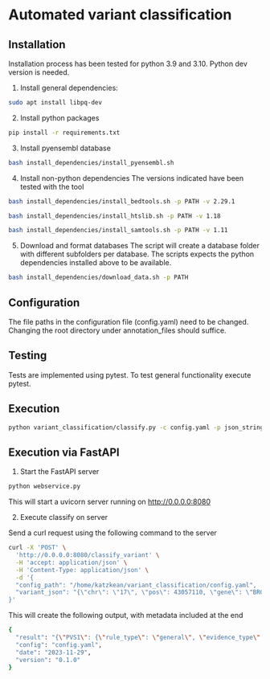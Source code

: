 # Automated variant classification

## Installation
Installation process has been tested for python 3.9 and 3.10.
Python dev version is needed.

1. Install general dependencies:
```sh
sudo apt install libpq-dev
```

2. Install python packages
```sh
pip install -r requirements.txt
```

3. Install pyensembl database
```sh
bash install_dependencies/install_pyensembl.sh
```

4. Install non-python dependencies
The versions indicated have been tested with the tool
```sh
bash install_dependencies/install_bedtools.sh -p PATH -v 2.29.1
```
```sh
bash install_dependencies/install_htslib.sh -p PATH -v 1.18
```
```sh
bash install_dependencies/install_samtools.sh -p PATH -v 1.11
```

5. Download and format databases
The script will create a database folder with different subfolders per database.
The scripts expects the python dependencies installed above to be available.
```sh
bash install_dependencies/download_data.sh -p PATH
```

## Configuration
The file paths in the configuration file (config.yaml) need to be changed. Changing the root directory under annotation_files should suffice.

## Testing
Tests are implemented using pytest. To test general functionality execute pytest.

## Execution
```sh
python variant_classification/classify.py -c config.yaml -p json_string
```

## Execution via FastAPI
1. Start the FastAPI server
```sh
python webservice.py
```
This will start a uvicorn server running on http://0.0.0.0:8080

2. Execute classify on server

Send a curl request using the following command to the server
```sh
curl -X 'POST' \
  'http://0.0.0.0:8080/classify_variant' \
  -H 'accept: application/json' \
  -H 'Content-Type: application/json' \
  -d '{
  "config_path": "/home/katzkean/variant_classification/config.yaml",
  "variant_json": "{\"chr\": \"17\", \"pos\": 43057110, \"gene\": \"BRCA1\", \"ref\": \"A\", \"alt\": \"C\", \"variant_type\": [\"missense_variant\"], \"variant_effect\": [{\"transcript\": \"ENST00000357654\", \"hgvs_c\": \"c.5219T>G\", \"hgvs_p\": \"p.Val1740Gly\", \"variant_type\": [\"missense_variant\"], \"exon\": 19}, {\"transcript\": \"ENST00000471181\", \"hgvs_c\": \"c.5282T>G\", \"hgvs_p\": \"p.Val1761Gly\", \"variant_type\": [\"missense_variant\"], \"exon\": 20}], \"splicing_prediction_tools\": {\"SpliceAI\": 0.5}, \"pathogenicity_prediction_tools\": {\"REVEL\": 0.5, \"BayesDel\": 0.5}, \"gnomAD\": {\"AF\": 0.007, \"AC\": 12, \"popmax\": \"EAS\", \"popmax_AF\": 0.009, \"popmax_AC\": 5}, \"FLOSSIES\": {\"AFR\": 9, \"EUR\": 130}, \"mRNA_analysis\": {\"performed\": true, \"pathogenic\": true, \"benign\": true}, \"functional_data\": {\"performed\": true, \"pathogenic\": true, \"benign\": true}, \"prior\": 0.25, \"co-occurrence\": 0.56, \"segregation\": 0.56, \"multifactorial_log-likelihood\": 0.56, \"VUS_task_force_domain\": true, \"cancer_hotspot\": true, \"cold_spot\": true}"
}'
```
This will create the following output, with metadata included at the end
```sh
{
  "result": "{\"PVS1\": {\"rule_type\": \"general\", \"evidence_type\": \"pathogenic\", \"status\": false, \"strength\": \"very_strong\", \"comment\": \"PVS1 does not apply to this variant, as PVS1 does not apply to variant types [<VARTYPE.MISSENSE_VARIANT: 'missense_variant'>].\"}, \"PS1_protein\": {\"rule_type\": \"protein\", \"evidence_type\": \"pathogenic\", \"status\": false, \"strength\": \"strong\", \"comment\": \"No matches found for variant.\"}, \"PS1_splicing\": {\"rule_type\": \"splicing\", \"evidence_type\": \"pathogenic\", \"status\": false, \"strength\": \"strong\", \"comment\": \"No matches found for variant.\"}, \"PM1\": {\"rule_type\": \"general\", \"evidence_type\": \"pathogenic\", \"status\": true, \"strength\": \"moderate\", \"comment\": \"Variant in mutational hotspot.\"}, \"PM2\": {\"rule_type\": \"general\", \"evidence_type\": \"pathogenic\", \"status\": false, \"strength\": \"moderate\", \"comment\": \"Variant occures with 0.007 in gnomAD.\"}, \"PM4\": {\"rule_type\": \"general\", \"evidence_type\": \"pathogenic\", \"status\": false, \"strength\": \"moderate\", \"comment\": \"PM4 does not apply to this variant, as PVS1 does not apply to variant types [<VARTYPE.MISSENSE_VARIANT: 'missense_variant'>].\"}, \"PM5_protein\": {\"rule_type\": \"protein\", \"evidence_type\": \"pathogenic\", \"status\": false, \"strength\": \"moderate\", \"comment\": \"No matches found for variant.\"}, \"PM5_splicing\": {\"rule_type\": \"splicing\", \"evidence_type\": \"pathogenic\", \"status\": false, \"strength\": \"moderate\", \"comment\": \"No matches found for variant.\"}, \"PP3_protein\": {\"rule_type\": \"protein\", \"evidence_type\": \"pathogenic\", \"status\": false, \"strength\": \"supporting\", \"comment\": \"Variant is not predicted to be pathogenic.\"}, \"PP3_splicing\": {\"rule_type\": \"splicing\", \"evidence_type\": \"pathogenic\", \"status\": true, \"strength\": \"supporting\", \"comment\": \"Variant is predicted to be pathogenic.\"}, \"BA1\": {\"rule_type\": \"general\", \"evidence_type\": \"benign\", \"status\": false, \"strength\": \"stand_alone\", \"comment\": \"Variant occurs with 0.007 in gnomAD.\"}, \"BS1\": {\"rule_type\": \"general\", \"evidence_type\": \"benign\", \"status\": false, \"strength\": \"strong\", \"comment\": \"Variant occurs with 0.007 in gnomAD.\"}, \"BS2\": {\"rule_type\": \"general\", \"evidence_type\": \"benign\", \"status\": true, \"strength\": \"strong\", \"comment\": \"Something\"}, \"BP3\": {\"rule_type\": \"general\", \"evidence_type\": \"benign\", \"status\": false, \"strength\": \"supporting\", \"comment\": \"BP3 does not apply to this variant, as BP3 does not apply to variant types [<VARTYPE.MISSENSE_VARIANT: 'missense_variant'>].\"}, \"BP4_protein\": {\"rule_type\": \"protein\", \"evidence_type\": \"benign\", \"status\": false, \"strength\": \"supporting\", \"comment\": \"Varinat is not predicted to be pathogenic.\"}, \"BP4_splicing\": {\"rule_type\": \"splicing\", \"evidence_type\": \"benign\", \"status\": false, \"strength\": \"supporting\", \"comment\": \"Varinat is not predicted to be benign.\"}, \"BP7_splicing\": {\"rule_type\": \"splicing\", \"evidence_type\": \"benign\", \"status\": false, \"strength\": \"supporting\", \"comment\": \"Varinat is not predicted to be pathogenic.\"}}",
  "config": "config.yaml",
  "date": "2023-11-29",
  "version": "0.1.0"
}
```

